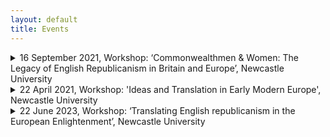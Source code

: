 ```yaml
---
layout: default
title: Events
---
```


<!-- Custom style sheet -->
<link rel="stylesheet" type="text/css" href="../style.css">

<details>
  <summary class="postTitle">16 September 2021, Workshop: ‘Commonwealthmen & Women: The Legacy of English Republicanism in Britain and Europe’, Newcastle University<br>
  </summary>

  
English republican ideas which had taken shape during the Civil War period did not suddenly vanish with the Restoration of the Stuart monarchy in 1660. They lived on in many different ways, either in the later political thought of the men and women who had still experienced the upheavals of the 1640s and 1650s themselves or in the writings of new generations of Commonwealthmen and women who took the principles of popular sovereignty, the rule of law and religious liberty and adapted them for new political contexts and debates.

Republican ideas can be found in the exile writings of Edmund Ludlow, Henry Neville and Algernon Sidney as well as in Neville and Sidney’s political polemics from the time of the Exclusion Crisis and the Rye House Plot. But they are also present in the authors contributing to the Standing Army Debate of the 1690s who followed in their footsteps, such as John Toland, Robert Molesworth and Walter Moyle, identified by Caroline Robbins as the first generation of Commonwealthmen.

A second generation of Commonwealthmen, according to Robbins, was made up in particular of Nonconformists, including men like James Foster, Isaac Watts and Henry Grove, and of staunch Whigs and republicans of the Reign of George II; while the third generation included early radicals such as Joseph Priestley and Richard Price who supported the cause of the American colonists against George III for equal representation and ultimately Independence. Notable among this array of male writers and polemicists was the Commonwealthwoman Catharine Macaulay.

Since the appearance of The Eighteenth-Century Commonwealthman in 1959, the story of the English republican legacy has been re-told many times as that of a transatlantic tradition, while Robbins had already noted that there also existed a separate continental European tradition inspired by English ideas. Over the past decades, scholars have studied the impact of English republican ideas on revolutionary France as well as the reflection of both English revolutions of 1642-1660 and 1688-9 in German historiography and constitutional thought. 

Ongoing work also aims to establish the many channels through which English republican ideas were conveyed to continental readers, including through personal networks, translations and the newly emerging scholarly and literary journals.

Notable figures for the continental European dissemination of English republican ideas were John Toland as an editor and networker and the philanthropist Thomas Hollis. In close collaboration with Commonwealth publishers both were responsible for many new editions of key thinkers such as John Milton, James Harrington, Edmund Ludlow and Algernon Sidney in the late seventeenth and eighteenth centuries and aided their distribution across the Continent, while the Toland and Hollis editions also became the basis for many European translations. 

This workshop sets out to explore the afterlife of English republican ideas in the British Isles and Europe by looking at the manifold ways in which they were transmitted, reshaped and employed in new contexts for new audiences to take a fresh look at their wider reach. 

For more information and to receive a Zoom link, please email: gaby.mahlberg@newcastle.ac.uk   

**Draft Programme**

*Thursday, 16 September 2021 – via Zoom*

10.00 Welcome and Introduction: Gaby Mahlberg

**10.15-11.45 Panel 1, English Republicanism on the Continent, Chair: Katie East**

Esther van Raamsdonk (Warwick), “John Milton in the United Provinces” 

Thomas Munck (Glasgow), "Spinoza, English republicanism and the origins of visionary democracy:  revisiting a long-running debate in the light of self-censored texts" 

Gaby Mahlberg (Newcastle), “John Toland, the Acta Eruditorum and the reception of English Republican Ideas in Early Modern Germany”

**11.45-12.45 Panel 2, Building the Commonwealth Tradition I, Chair: Katie East**

Joseph Hone (Newcastle), “John Tutchin and Commonwealth Poetics”

Ashley Walsh (Cardiff), “The Eighteenth-Century Standing Army Debate in Britain”

**12.45-14.00 Lunch break**

**14.00-1500 Panel 3, Building the Commonwealth Tradition II, Chair: Gaby Mahlberg**

Rachel Hammersley (Newcastle), “The Persistence of English Republicanism: Land and Citizenship, 1656-1900” 

Christopher Hamel (Rouen), “Liberty as self-government. Richard Price's republicanism”

**15.00-16.00 Panel 4, Preserving the Commonwealth Tradition, Chair: Gaby Mahlberg**

Max Skjönsberg (Liverpool), "Editing Catharine Macaulay's Political Writings" 

Allen Reddick (Zurich), “The Hollis Collections in Europe” 

**16.00-17.00 Roundtable, Chairs: Katie East and Gaby Mahlberg**

</details>

<details>
  <summary class="postTitle">22 April 2021, Workshop: 'Ideas and Translation in Early Modern Europe', Newcastle University<br>
  </summary>  

  
This workshop addressed the significance of translation in the history of early modern political thought. Why were some texts translated while others were not? How did early modern translators go about their work? And what impact did translations have on the dissemination of ideas across physical and linguistic boundaries as well as over time?

In addition to those broader questions, a particular focus was on the specific issues that arise from the nature of political language itself. As political terminology is often deeply rooted in a particular political culture and a specific context, how well do ideas and concepts travel and to what extent might they change as they do so? For example, how was the conceptual language of classical Greek and Roman republicanism adapted to suit the political culture of mid-seventeenth-century England? How might sixteenth-century Huguenot resistance theories fit in? And how were ideas from the English Revolution in turn imported into late eighteenth-century France?

Some terms might have been difficult to translate because the concepts they described in one language did not necessarily exist in another, or because superficially equivalent terms had very different connotations in different contexts. Thus, a concept like ‘democracy’ might be problematic despite its morphological similarity across languages.

A typical problem might be the translation of a political text from one language into another between two systems that did not share the same institutions or parties. For example, how would a late seventeenth-century German translator from the English convey the workings of parliamentary processes for the educated reader in a German princedom? How would the same translator explain party conflict between Whigs and Tories? 

Would terms like ‘royalist’ and ‘parliamentarian’, ‘conservative’ or ‘liberal’ mean the same things to different people in early modern Europe, and why might they not? Are there terms that were simply ‘untranslatable’? And, if so, what might these ‘untranslatables’ reveal about either the culture of origin or the target culture?

In order to tackle these questions, this workshop looked closely at early modern printed texts in a variety of European languages as well as engaging with different theoretical and methodological approaches in the history of political thought which might be useful in this context, including the literature of the linguistic turn and of German conceptual history.

**Presentations included:**
  
Gaby Mahlberg (Newcastle), ‘Working with Translations in the History of Political Thought’

Thomas Munck (Glasgow), 'Understanding what you read: dictionaries and encyclopedias as works of reference in early modern Europe.'

Nick Mithen (Newcastle), ‘Translating the well-ordered mind: English, Latin, and Italian editions of the Port Royal Logique, ou l'art de penser (1662)’

André Krischer (Münster), ‘“Entdeckte Engeländische Verrätherey“. English State Trials in German prints of the later 17th century’

Laura Kirkley (Newcastle), ‘How Feminism Travels: Mary Wollstonecraft's Translational Afterlife’

Tom Ashby (EUI, Florence), ‘Giuseppa Barbapiccola, I principi della filosofia (1722), and the 18th Century Translators Dictionary’  

</details>

<details>
  <summary class="postTitle">22 June 2023, Workshop: ‘Translating English republicanism in the European Enlightenment’, Newcastle University<br>
  </summary>  
 
This workshop addresses the significance of translation for the dissemination of English republican ideas in the European Enlightenment. The contribution of English republican ideas by thinkers such as John Milton, Marchamont Nedham, James Harrington, Edmund Ludlow and Algernon Sidney to the European Enlightenment has been a matter of much debate. A good measure of their impact might therefore be the availability on the Continent of translations of English republican works both into Latin and into a range of European vernaculars. To these should be added partial translations and extracts in learned journals as well as adaptations and imitations of English republican texts. However, the assessment of their reception might be less straightforward than it seems. On the one hand, individuals might have read works in languages other than their own, as was the case with Latin up until the seventeenth century and French for a long time afterwards. On the other hand, the mere availability of a translation does not prove readership. It is therefore necessary to take a closer look at contemporary public discourse, reviews of English republican works in learned journals, references to English republican thinkers and their ideas in works of history, philosophy and law as well as in plays, poetry and literature. Finally, in order to fully understand the significance of translations for the dissemination of ideas, we also need to know more about their genesis, their conception and their distribution and, in particular, about the many individuals and networks who made them happen: from the (often anonymous) translators down to the editors, printers and those selling and distributing English republican works. 

Papers might discuss (but are not confined to):

-	the Enlightenment legacy of English republican ideas
-	translations of individual English republican works and their reception
-	cultures and theories of translation in the Enlightenment
-	contemporary translation practice and practitioners
-	contemporary translation networks 
-	multilingualism in the Enlightenment

If you are interested in attending, please email Gaby.Mahlberg@newcastle.ac.uk .

</details>
